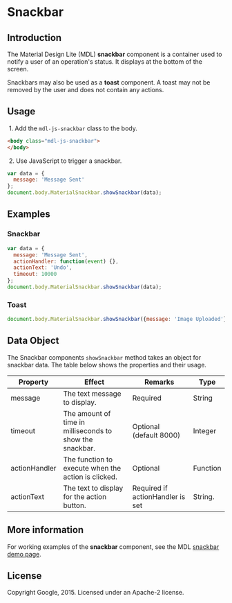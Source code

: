 # Snackbar

## Introduction

The Material Design Lite (MDL) **snackbar** component is a container used to notify a user of an operation's status. It displays at the bottom of the screen.

Snackbars may also be used as a **toast** component. A toast may not be removed by the user and does not contain any actions.

## Usage

&nbsp;1. Add the `mdl-js-snackbar` class to the body.

```html
<body class="mdl-js-snackbar">
</body>
```

&nbsp;2. Use JavaScript to trigger a snackbar.

```JavaScript
var data = {
  message: 'Message Sent'
};
document.body.MaterialSnackbar.showSnackbar(data);
```

## Examples

### Snackbar

```JavaScript
var data = {
  message: 'Message Sent',
  actionHandler: function(event) {},
  actionText: 'Undo',
  timeout: 10000
};
document.body.MaterialSnackbar.showSnackbar(data);
```

### Toast

```JavaScript
document.body.MaterialSnackbar.showSnackbar({message: 'Image Uploaded'});
```

## Data Object

The Snackbar components `showSnackbar` method takes an object for snackbar data.
The table below shows the properties and their usage.

| Property | Effect | Remarks | Type |
|-----------|--------|---------|---------|
| message   | The text message to display. | Required | String |
| timeout   | The amount of time in milliseconds to show the snackbar. | Optional (default 8000) | Integer |
| actionHandler | The function to execute when the action is clicked. | Optional | Function |
| actionText | The text to display for the action button. | Required if actionHandler is set |  String. |

## More information
For working examples of the **snackbar** component, see the MDL [snackbar demo page](www.github.com/google/material-design-lite/src/snackbar/demo.html).

## License

Copyright Google, 2015. Licensed under an Apache-2 license.
